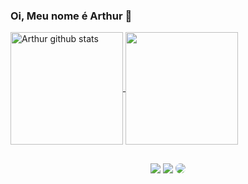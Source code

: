 ### Oi, Meu nome é Arthur 👋


<a href="https://www.linkedin.com/in/arthur-gomes-3b6497236/">
  <img align="center" height="180em" src="https://github-readme-stats.vercel.app/api?username=arthurgomes1k&show_icons=true&count_private=true&theme=dark" alt="Arthur github stats" />
</a>
<a href="https://www.linkedin.com/in/arthur-gomes-3b6497236/">
  <img align="center" height="180em" src="https://github-readme-stats.vercel.app/api/top-langs/?username=arthurgomes1k&layout=compact&theme=dark" />
</a>

##

<div align="center"> 
<a href="https://www.instagram.com/arthurgomes1k/" target="_blank"><img src="https://img.shields.io/badge/-Instagram-%23E4405F?style=for-the-badge&logo=instagram&logoColor=white"></a>
<a href="mailto:arthurgomes1k@gmail.com" target="_blank"><img src="https://img.shields.io/badge/-Gmail-%23333?style=for-the-badge&logo=gmail&logoColor=white"></a>
<a href="https://www.linkedin.com/in/arthur-gomes-3b6497236/" target="_blank"><img src="https://img.shields.io/badge/-LinkedIn-%230077B5?style=for-the-badge&logo=linkedin&logoColor=white" style="border-radius: 30px"></a> 
</div>
